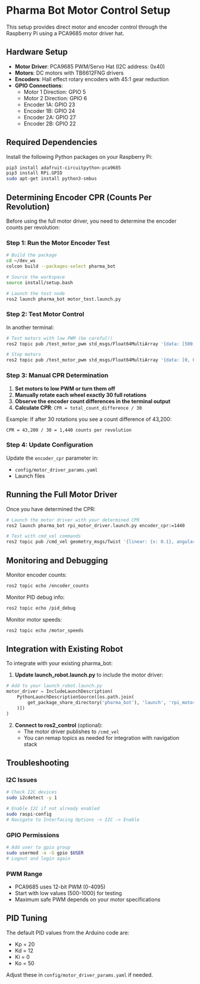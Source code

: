 # Pharma Bot Motor Control Setup

This setup provides direct motor and encoder control through the Raspberry Pi using a PCA9685 motor driver hat.

## Hardware Setup

- **Motor Driver**: PCA9685 PWM/Servo Hat (I2C address: 0x40)
- **Motors**: DC motors with TB6612FNG drivers
- **Encoders**: Hall effect rotary encoders with 45:1 gear reduction
- **GPIO Connections**:
  - Motor 1 Direction: GPIO 5
  - Motor 2 Direction: GPIO 6
  - Encoder 1A: GPIO 23
  - Encoder 1B: GPIO 24
  - Encoder 2A: GPIO 27
  - Encoder 2B: GPIO 22

## Required Dependencies

Install the following Python packages on your Raspberry Pi:

```bash
pip3 install adafruit-circuitpython-pca9685
pip3 install RPi.GPIO
sudo apt-get install python3-smbus
```

## Determining Encoder CPR (Counts Per Revolution)

Before using the full motor driver, you need to determine the encoder counts per revolution:

### Step 1: Run the Motor Encoder Test

```bash
# Build the package
cd ~/dev_ws
colcon build --packages-select pharma_bot

# Source the workspace
source install/setup.bash

# Launch the test node
ros2 launch pharma_bot motor_test.launch.py
```

### Step 2: Test Motor Control

In another terminal:

```bash
# Test motors with low PWM (be careful!)
ros2 topic pub /test_motor_pwm std_msgs/Float64MultiArray '{data: [500, 500]}'

# Stop motors
ros2 topic pub /test_motor_pwm std_msgs/Float64MultiArray '{data: [0, 0]}'
```

### Step 3: Manual CPR Determination

1. **Set motors to low PWM or turn them off**
2. **Manually rotate each wheel exactly 30 full rotations**
3. **Observe the encoder count differences in the terminal output**
4. **Calculate CPR**: `CPR = total_count_difference / 30`

Example: If after 30 rotations you see a count difference of 43,200:
```
CPR = 43,200 / 30 = 1,440 counts per revolution
```

### Step 4: Update Configuration

Update the `encoder_cpr` parameter in:
- `config/motor_driver_params.yaml`
- Launch files

## Running the Full Motor Driver

Once you have determined the CPR:

```bash
# Launch the motor driver with your determined CPR
ros2 launch pharma_bot rpi_motor_driver.launch.py encoder_cpr:=1440

# Test with cmd_vel commands
ros2 topic pub /cmd_vel geometry_msgs/Twist '{linear: {x: 0.1}, angular: {z: 0.0}}'
```

## Monitoring and Debugging

Monitor encoder counts:
```bash
ros2 topic echo /encoder_counts
```

Monitor PID debug info:
```bash
ros2 topic echo /pid_debug
```

Monitor motor speeds:
```bash
ros2 topic echo /motor_speeds
```

## Integration with Existing Robot

To integrate with your existing pharma_bot:

1. **Update launch_robot.launch.py** to include the motor driver:
```python
# Add to your launch_robot.launch.py
motor_driver = IncludeLaunchDescription(
    PythonLaunchDescriptionSource([os.path.join(
        get_package_share_directory('pharma_bot'), 'launch', 'rpi_motor_driver.launch.py'
    )])
)
```

2. **Connect to ros2_control** (optional):
   - The motor driver publishes to `/cmd_vel`
   - You can remap topics as needed for integration with navigation stack

## Troubleshooting

### I2C Issues
```bash
# Check I2C devices
sudo i2cdetect -y 1

# Enable I2C if not already enabled
sudo raspi-config
# Navigate to Interfacing Options -> I2C -> Enable
```

### GPIO Permissions
```bash
# Add user to gpio group
sudo usermod -a -G gpio $USER
# Logout and login again
```

### PWM Range
- PCA9685 uses 12-bit PWM (0-4095)
- Start with low values (500-1000) for testing
- Maximum safe PWM depends on your motor specifications

## PID Tuning

The default PID values from the Arduino code are:
- Kp = 20
- Kd = 12  
- Ki = 0
- Ko = 50

Adjust these in `config/motor_driver_params.yaml` if needed.
